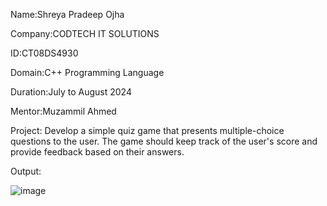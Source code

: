 Name:Shreya Pradeep Ojha

Company:CODTECH IT SOLUTIONS

ID:CT08DS4930

Domain:C++ Programming Language

Duration:July to August 2024

Mentor:Muzammil Ahmed

Project: Develop a simple quiz game that presents multiple-choice questions to the
user. The game should keep track of the user's score and provide feedback
based on their answers.

Output:

![image](https://github.com/user-attachments/assets/4e1290f8-8533-48b7-96bb-401d0133e91a)

